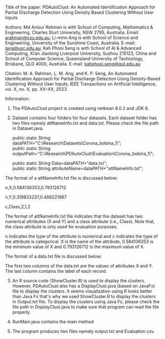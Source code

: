 Title of the paper: PDAutoClust: An Automated Identification Approach for Partial Discharge Detection Using Density Based Clustering Without User Inputs

Authors:
Md Anisur Rahman is with School of Computing, Mathematics & Engineering, Charles Sturt University, NSW 2795, Australia. Email: arahman@csu.edu.au;
Li-minn Ang is with School of Science and Engineering, University of the Sunshine Coast, Australia. E-mail: lang@usc.edu.au;
Kah Phooi Seng is with School of AI & Advanced Computing, Xi’an Jiaotong Liverpool University, Suzhou 215123, China and School of Computer Science, Queensland University of Technology, Brisbane, QLD 4000, Australia. E-mail: kahphooi.seng@qut.edu.au

Citation:
M. A. Rahman, L. M. Ang, and K. P. Seng, An Automated Identification Approach for Partial Discharge Detection Using Density-Based Clustering Without User Inputs, IEEE Transactions on Artificial Intelligence, vol. X, no. X, pp. XX–XX, 2023.

Information:
1. The PDAutoClust project is created using netbean 8.0.2 and JDK 8.
2. Dataset contains four folders for four datasets. Each dataset folder has two files namely attNameInfo.txt and data.txt. Please check the file path in Dataset.java. 

    public static String dataPATH="C:\\Research\\Datasets\\Corona_bobina_1\\";    
    public static String outputPath="C:\\Research\\PDAutoClust\\Evaluation\\Corona_bobina_1\\";
    
    public static String Data=dataPATH+"data.txt";        
    public static String attributeName=dataPATH+"attNameInfo.txt";
    

The format of a attNameInfo.txt file is discussed below:

n,X,0.584136353,0.793126712 

n,Y,0.319833237,0.466221967 

c,Class,2,1,2 

The format of attNameInfo.txt file indicates that the dataset has two numerical attributes (X and Y) and a class attribute (i.e., Class). Note that, the class attribute is only used for evaluation purposes.

n indicates the type of the attribute is numerical and c indicates the type of the attribute is categorical. X is the name of the attribute, 0.584136353 is the minimum value of X and 0.793126712 is the maximum value of X.

The format of a data.txt file is discussed below:

The first two columns of the data.txt are the values of attributes X and Y. The last column contains the label of each record.

3. An R source code (ShowCluster.R) is used to display the clusters. However, PDAutoClust also has a DisplayClust.java (based on JavaFx) file to display the clusters. It seems visualization using R looks better than Java Fx that's why we used ShowCluster.R to display the clusters in Output.txt file. To display the clusters using Java Fx, please check the file path in DisplayClust.java to make sure that program can read the file properly.

4. RunMain.java contains the main method
5. The program produces two files namely output.txt and Evaluation.csv.

